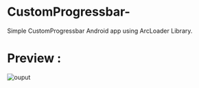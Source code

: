# CustomProgressbar-
Simple CustomProgressbar Android app using ArcLoader Library.

# Preview : 
![ouput](https://user-images.githubusercontent.com/52040275/92125009-1bbbaa00-ee1c-11ea-8152-c48cdf546dd0.gif)
